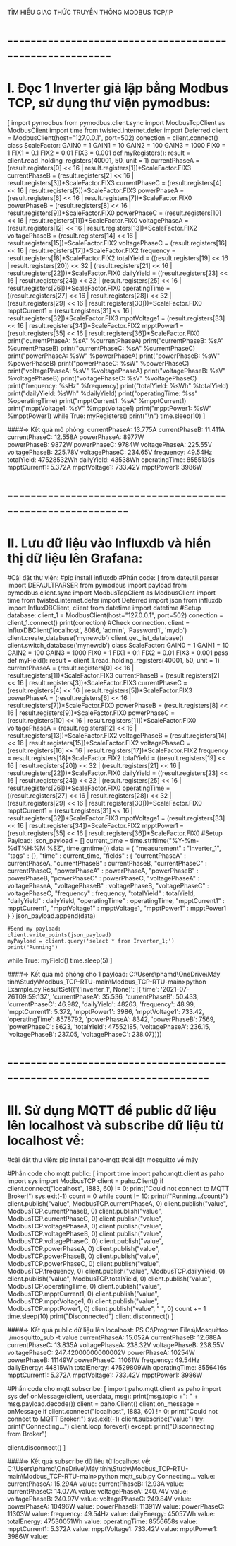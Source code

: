 TÌM HIỂU GIAO THỨC TRUYỀN THÔNG MODBUS TCP/IP

# -------------------------------------------------------- 
# I. Đọc 1 Inverter giả lập bằng Modbus TCP, sử dụng thư viện pymodbus:

[
import pymodbus
from pymodbus.client.sync import ModbusTcpClient as ModbusClient
import time
from twisted.internet.defer import Deferred
client = ModbusClient(host="127.0.0.1", port=502)
conection = client.connect()
class ScaleFactor:
    GAIN0 = 1
    GAIN1 = 10
    GAIN2 = 100
    GAIN3 = 1000
    FIX0 = 1
    FIX1 = 0.1
    FIX2 = 0.01
    FIX3 = 0.001
def myRegisters():
    result = client.read_holding_registers(40001, 50, unit = 1)
    currentPhaseA = (result.registers[0] << 16 | result.registers[1])*ScaleFactor.FIX3
    currentPhaseB = (result.registers[2] << 16 | result.registers[3])*ScaleFactor.FIX3
    currentPhaseC = (result.registers[4] << 16 | result.registers[5])*ScaleFactor.FIX3
    powerPhaseA = (result.registers[6] << 16 | result.registers[7])*ScaleFactor.FIX0
    powerPhaseB = (result.registers[8] << 16 | result.registers[9])*ScaleFactor.FIX0
    powerPhaseC = (result.registers[10] << 16 | result.registers[11])*ScaleFactor.FIX0
    voltagePhaseA = (result.registers[12] << 16 | result.registers[13])*ScaleFactor.FIX2
    voltagePhaseB = (result.registers[14] << 16 | result.registers[15])*ScaleFactor.FIX2
    voltagePhaseC = (result.registers[16] << 16 | result.registers[17])*ScaleFactor.FIX2
    frequency = result.registers[18]*ScaleFactor.FIX2
    totalYield = ((result.registers[19] << 16 | result.registers[20]) << 32 | (result.registers[21] << 16 | result.registers[22]))*ScaleFactor.FIX0
    dailyYield = ((result.registers[23] << 16 | result.registers[24]) << 32 | (result.registers[25] << 16 | result.registers[26]))*ScaleFactor.FIX0
    operatingTime = ((result.registers[27] << 16 | result.registers[28]) << 32 | (result.registers[29] << 16 | result.registers[30]))*ScaleFactor.FIX0
    mpptCurrent1 = (result.registers[31] << 16 | result.registers[32])*ScaleFactor.FIX3
    mpptVoltage1 = (result.registers[33] << 16 | result.registers[34])*ScaleFactor.FIX2
    mpptPower1 = (result.registers[35] << 16 | result.registers[36])*ScaleFactor.FIX0
    print("currentPhaseA: %sA" %currentPhaseA)
    print("currentPhaseB: %sA" %currentPhaseB)
    print("currentPhaseC: %sA" %currentPhaseC)
    print("powerPhaseA: %sW" %powerPhaseA)
    print("powerPhaseB: %sW" %powerPhaseB)
    print("powerPhaseC: %sW" %powerPhaseC)
    print("voltagePhaseA: %sV" %voltagePhaseA)
    print("voltagePhaseB: %sV" %voltagePhaseB)
    print("voltagePhaseC: %sV" %voltagePhaseC)
    print("frequency: %sHz" %frequency)
    print("totalYield: %sWh" %totalYield)
    print("dailyYield: %sWh" %dailyYield)
    print("operatingTime: %ss" %operatingTime)
    print("mpptCurrent1: %sA" %mpptCurrent1)
    print("mpptVoltage1: %sV" %mpptVoltage1)
    print("mpptPower1: %sW" %mpptPower1)
while True:
    myRegisters()
    print("\n")
    time.sleep(10)
]

####=> Kết quả mô phỏng:
currentPhaseA: 13.775A
currentPhaseB: 11.411A
currentPhaseC: 12.558A
powerPhaseA: 8977W    
powerPhaseB: 9872W
powerPhaseC: 9784W
voltagePhaseA: 225.55V
voltagePhaseB: 225.78V
voltagePhaseC: 234.65V
frequency: 49.54Hz
totalYield: 47528532Wh
dailyYield: 43538Wh
operatingTime: 8555139s
mpptCurrent1: 5.372A
mpptVoltage1: 733.42V
mpptPower1: 3986W


# -----------------------------------------------------------
# II. Lưu dữ liệu vào Influxdb và hiển thị dữ liệu lên Grafana:
#Cài đặt thư viện:
#pip install influxdb
#Phần code:
[
from dateutil.parser import DEFAULTPARSER
from pymodbus import payload
from pymodbus.client.sync import ModbusTcpClient as ModbusClient
import time
from twisted.internet.defer import Deferred
import json
from influxdb import InfluxDBClient, client
from datetime import datetime
#Setup database:
client_1 = ModbusClient(host="127.0.0.1", port=502)
conection = client_1.connect()
print(conection) #Check connection.
client = InfluxDBClient('localhost', 8086, 'admin', 'Password1', 'mydb')
client.create_database('mynewdb')
client.get_list_database()
client.switch_database('mynewdb')
class ScaleFactor:
    GAIN0 = 1
    GAIN1 = 10
    GAIN2 = 100
    GAIN3 = 1000
    FIX0 = 1
    FIX1 = 0.1
    FIX2 = 0.01
    FIX3 = 0.001
    pass
def myField():
    result = client_1.read_holding_registers(40001, 50, unit = 1)
    currentPhaseA = (result.registers[0] << 16 | result.registers[1])*ScaleFactor.FIX3
    currentPhaseB = (result.registers[2] << 16 | result.registers[3])*ScaleFactor.FIX3
    currentPhaseC = (result.registers[4] << 16 | result.registers[5])*ScaleFactor.FIX3
    powerPhaseA = (result.registers[6] << 16 | result.registers[7])*ScaleFactor.FIX0
    powerPhaseB = (result.registers[8] << 16 | result.registers[9])*ScaleFactor.FIX0
    powerPhaseC = (result.registers[10] << 16 | result.registers[11])*ScaleFactor.FIX0
    voltagePhaseA = (result.registers[12] << 16 | result.registers[13])*ScaleFactor.FIX2
    voltagePhaseB = (result.registers[14] << 16 | result.registers[15])*ScaleFactor.FIX2
    voltagePhaseC = (result.registers[16] << 16 | result.registers[17])*ScaleFactor.FIX2
    frequency = result.registers[18]*ScaleFactor.FIX2
    totalYield = ((result.registers[19] << 16 | result.registers[20]) << 32 | (result.registers[21] << 16 | result.registers[22]))*ScaleFactor.FIX0
    dailyYield = ((result.registers[23] << 16 | result.registers[24]) << 32 | (result.registers[25] << 16 | result.registers[26]))*ScaleFactor.FIX0
    operatingTime = ((result.registers[27] << 16 | result.registers[28]) << 32 | (result.registers[29] << 16 | result.registers[30]))*ScaleFactor.FIX0
    mpptCurrent1 = (result.registers[31] << 16 | result.registers[32])*ScaleFactor.FIX3
    mpptVoltage1 = (result.registers[33] << 16 | result.registers[34])*ScaleFactor.FIX2
    mpptPower1 = (result.registers[35] << 16 | result.registers[36])*ScaleFactor.FIX0
    #Setup Payload:
    json_payload = []
    current_time = time.strftime("%Y-%m-%dT%H:%M:%SZ", time.gmtime())
    data = {
        "measurement"  : "Inverter_1",
        "tags" : {},
        "time" : current_time,
        "fields" : {
            "currentPhaseA" : currentPhaseA, 
            "currentPhaseB" : currentPhaseB, 
            "currentPhaseC" : currentPhaseC, 
            "powerPhaseA" : powerPhaseA, 
            "powerPhaseB" : powerPhaseB, 
            "powerPhaseC" : powerPhaseC, 
            "voltagePhaseA" : voltagePhaseA, 
            "voltagePhaseB" : voltagePhaseB, 
            "voltagePhaseC" : voltagePhaseC, 
            "frequency" : frequency, 
            "totalYield" : totalYield, 
            "dailyYield" : dailyYield, 
            "operatingTime" : operatingTime, 
            "mpptCurrent1" : mpptCurrent1, 
            "mpptVoltage1" : mpptVoltage1, 
            "mpptPower1" : mpptPower1 
        }
    }
    json_payload.append(data)

    #Send my payload:
    client.write_points(json_payload)
    myPayload = client.query('select * from Inverter_1;')
    print("Running")
while True:
    myField()
    time.sleep(5)
]

####=> Kết quả mô phỏng cho 1 payload:
C:\Users\phamd\OneDrive\Máy tính\Study\Modbus_TCP-RTU-main\Modbus_TCP-RTU-main>python Example.py
ResultSet({'('Inverter_1', None)': [{'time': '2021-07-26T09:59:13Z', 'currentPhaseA': 35.536, 'currentPhaseB': 50.433, 'currentPhaseC': 46.982, 'dailyYield': 48263, 'frequency': 48.99, 'mpptCurrent1': 5.372, 'mpptPower1': 3986, 'mpptVoltage1': 733.42, 'operatingTime': 8578792, 'powerPhaseA': 8342, 'powerPhaseB': 7569, 'powerPhaseC': 8623, 'totalYield': 47552185, 'voltagePhaseA': 236.15, 'voltagePhaseB': 237.05, 'voltagePhaseC': 238.07}]})


# -------------------------------------------------------------------------
# III. Sử dụng MQTT để public dữ liệu lên localhost và subscribe dữ liệu từ localhost về:
#cài đặt thư viện: pip install paho-mqtt
#cài đặt mosquitto về máy

#Phần code cho mqtt public:
[
import time
import paho.mqtt.client as paho
import sys
import ModbusTCP
client = paho.Client()
if client.connect("localhost", 1883,  60) != 0:
    print("Could not connect to MQTT Broker!")
    sys.exit(-1)
count = 0
while count != 10:
    print(f"Running...{count}")
    client.publish("value", ModbusTCP.currentPhaseA, 0)
    client.publish("value", ModbusTCP.currentPhaseB, 0)
    client.publish("value", ModbusTCP.currentPhaseC, 0)
    client.publish("value", ModbusTCP.voltagePhaseA, 0)
    client.publish("value", ModbusTCP.voltagePhaseB, 0)
    client.publish("value", ModbusTCP.voltagePhaseC, 0)
    client.publish("value", ModbusTCP.powerPhaseA, 0)
    client.publish("value", ModbusTCP.powerPhaseB, 0)
    client.publish("value", ModbusTCP.powerPhaseC, 0)
    client.publish("value", ModbusTCP.frequency, 0)
    client.publish("value", ModbusTCP.dailyYield, 0)
    client.publish("value", ModbusTCP.totalYield, 0)
    client.publish("value", ModbusTCP.operatingTime, 0)
    client.publish("value", ModbusTCP.mpptCurrent1, 0)
    client.publish("value", ModbusTCP.mpptVoltage1, 0)
    client.publish("value", ModbusTCP.mpptPower1, 0)
    client.publish("value", " ", 0)
    count += 1
    time.sleep(10)
print("Disconnected")
client.disconnect()
]

####=> Kết quả public dữ liệu lên localhost:
PS C:\Program Files\Mosquitto> ./mosquitto_sub -t value
currentPhaseA: 15.052A
currentPhaseB: 12.688A
currentPhaseC: 13.835A
voltagePhaseA: 238.32V
voltagePhaseB: 238.55V
voltagePhaseC: 247.42000000000002V
powerPhaseA: 10254W
powerPhaseB: 11149W
powerPhaseC: 11061W
frequency: 49.54Hz
dailyEnergy: 44815Wh
totalEnergy: 47529809Wh
operatingTime: 8556416s
mpptCurrent1: 5.372A
mpptVoltage1: 733.42V
mpptPower1: 3986W

#Phần code cho mqtt subscribe:
[
import paho.mqtt.client as paho
import sys
def onMessage(client, userdata, msg):
    print(msg.topic +": " + msg.payload.decode())
client = paho.Client()
client.on_message = onMessage
if client.connect("localhost", 1883,  60) != 0:
    print("Could not connect to MQTT Broker!")
    sys.exit(-1)
client.subscribe("value")
try: 
    print("Connecting...")
    client.loop_forever()
except:
    print("Disconnecting from Broker")

client.disconnect()
]

####=> Kết quả subscribe dữ liệu từ localhost về:
C:\Users\phamd\OneDrive\Máy tính\Study\Modbus_TCP-RTU-main\Modbus_TCP-RTU-main>python mqtt_sub.py
Connecting...
value: currentPhaseA: 15.294A
value: currentPhaseB: 12.93A
value: currentPhaseC: 14.077A
value: voltagePhaseA: 240.74V
value: voltagePhaseB: 240.97V
value: voltagePhaseC: 249.84V
value: powerPhaseA: 10496W
value: powerPhaseB: 11391W
value: powerPhaseC: 11303W
value: frequency: 49.54Hz
value: dailyEnergy: 45057Wh
value: totalEnergy: 47530051Wh
value: operatingTime: 8556658s
value: mpptCurrent1: 5.372A
value: mpptVoltage1: 733.42V
value: mpptPower1: 3986W
value: